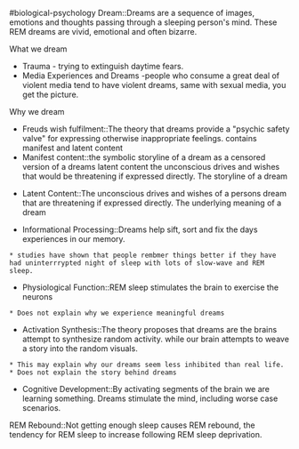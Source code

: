 #biological-psychology 
Dream::Dreams are a sequence of images, emotions and thoughts passing through a sleeping person's mind. These REM dreams are vivid, emotional and often bizarre.
<!--SR:!2023-12-20,3,250-->

What we dream
* Trauma - trying to extinguish daytime fears. 
* Media Experiences and Dreams -people who consume a great deal of violent media tend to have violent dreams, same with sexual media, you get the picture. 

Why we dream
* Freuds wish fulfilment::The theory that dreams provide a "psychic safety valve" for expressing otherwise inappropriate feelings. contains manifest and latent content
* Manifest content::the symbolic storyline of a dream as a censored version of a dreams latent content the unconscious drives and wishes that would be threatening if expressed directly. The storyline of a dream
<!--SR:!2023-12-21,3,250-->
* Latent Content::The unconscious drives and wishes of a persons dream that are threatening if expressed directly. The underlying meaning of a dream
<!--SR:!2023-12-20,2,248-->
* Informational Processing::Dreams help sift, sort and fix the days experiences in our memory.
<!--SR:!2023-12-20,2,248-->
	* studies have shown that people rembmer things better if they have had uninterrrypted night of sleep with lots of slow-wave and REM sleep.
* Physiological Function::REM sleep stimulates the brain to exercise the neurons
<!--SR:!2023-12-21,3,250-->
	* Does not explain why we experience meaningful dreams
* Activation Synthesis::The theory proposes that dreams are the brains attempt to synthesize random activity.  while our brain attempts to weave a story into the random visuals.
<!--SR:!2023-12-19,1,230-->
	* This may explain why our dreams seem less inhibited than real life. 
	* Does not explain the story behind dreams
* Cognitive Development::By activating segments of the brain we are learning something. Dreams stimulate the mind, including worse case scenarios. 

REM Rebound::Not getting enough sleep causes REM rebound, the tendency for REM sleep to increase following REM sleep deprivation.
<!--SR:!2023-12-21,3,250-->
